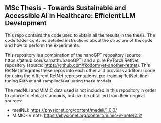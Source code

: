 ## MSc Thesis - Towards Sustainable and Accessible AI in Healthcare: Efficient LLM Development

This repo contains the code used to obtain all the results in the thesis. The code folder contains detailed instructions about the structure of the code and how to perform the experiments.

This repository is a combination of the nanoGPT repository (source: https://github.com/karpathy/nanoGPT) and a pure PyTorch RetNet repository (source: https://github.com/fkodom/yet-another-retnet). This RetNet integrates these repos into each other and provides additonal code for using the different RetNet representations, pre-training RetNet, fine-tuning RetNet and sampling/evaluating these models.

The medNLI and MIMIC data used is not included in this repository in order to adhere to ethical standards, but can be obtained from their original sources:

- medNLI: https://physionet.org/content/mednli/1.0.0/
- MIMIC-IV note: https://physionet.org/content/mimic-iv-note/2.2/

